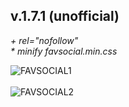 ## v.1.7.1 (unofficial)
_+ rel="nofollow"_
<br>
_* minify favsocial.min.css_

![FAVSOCIAL1](https://extensions.joomla.org/cache/fab_image/5560ab1cc8699_resizeDown960px420px16.png    )
<br>
<br>
![FAVSOCIAL2](https://extensions.joomla.org/cache/fab_image/583edc49a7f2d_resizeDown960px420px16.png)
